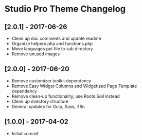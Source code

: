 # Studio Pro Theme Changelog

## [2.0.1] - 2017-06-26
* Clean up doc comments and update readme
* Organize helpers.php and functions.php
* Move languages pot file to sub directory
* Remove unused images

## [2.0.0] - 2017-06-20
* Remove customizer toolkit dependency
* Remove Easy Widget Columns and Widgetized Page Template dependency
* Remove clean-up functionality, use Roots Soil instead
* Clean up directory structure
* General updates for Gulp, Sass, i18n

## [1.0.0] - 2017-04-02
* Initial commit

